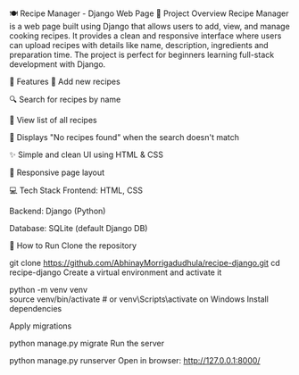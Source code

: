 🍽️ Recipe Manager - Django Web Page
📌 Project Overview
Recipe Manager is a web page built using Django that allows users to add, view, and manage cooking recipes. It provides a clean and responsive interface where users can upload recipes with details like name, description, ingredients and preparation time. The project is perfect for beginners learning full-stack development with Django.

🔧 Features
📝 Add new recipes

🔍 Search for recipes by name

📃 View list of all recipes

🚫 Displays "No recipes found" when the search doesn't match

✨ Simple and clean UI using HTML & CSS

🔄 Responsive page layout

💻 Tech Stack
Frontend: HTML, CSS

Backend: Django (Python)

Database: SQLite (default Django DB)

🚀 How to Run
Clone the repository

git clone https://github.com/AbhinayMorrigadudhula/recipe-django.git
cd recipe-django
Create a virtual environment and activate it


python -m venv venv  
source venv/bin/activate  # or venv\Scripts\activate on Windows
Install dependencies


Apply migrations

python manage.py migrate
Run the server


python manage.py runserver
Open in browser: http://127.0.0.1:8000/
